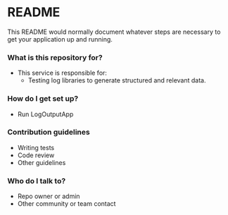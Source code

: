 # README #

This README would normally document whatever steps are necessary to get your application up and running.

### What is this repository for? ###
* This service is responsible for:
    - Testing log libraries to generate structured and relevant data.

### How do I get set up? ###
* Run LogOutputApp

### Contribution guidelines ###

* Writing tests
* Code review
* Other guidelines

### Who do I talk to? ###

* Repo owner or admin
* Other community or team contact
